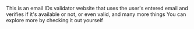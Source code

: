 ﻿This is an email IDs validator website that uses the user's entered email and verifies if it's available or not, or even valid, and many more things
You can explore more by checking it out yourself
